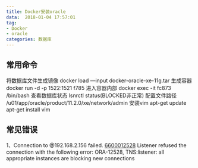 ```yaml
---
title: Docker安装oracle
data:  2018-01-04 17:57:01
tag:
- Docker
- oracle
categories: 数据库
---
```


## 常用命令
将数据库文件生成镜像
docker load —input docker-oracle-xe-11g.tar
生成容器
docker run -d -p 1522:1521 f785
进入容器内部
docker exec -it fc873 /bin/bash
查看数据库状态
lsnrctl status(BLOCKED非正常)
配置文件路径
/u01/app/oracle/product/11.2.0/xe/network/admin
安装vim
apt-get update
apt-get install vim

## 常见错误
1、Connection to @192.168.2.156 failed.
[66000]()[12528]() Listener refused the connection with the following error:
ORA-12528, TNS:listener: all appropriate instances are blocking new connections  



